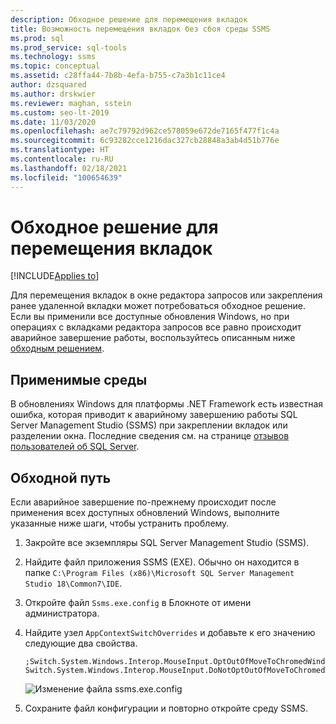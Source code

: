 ```yaml
---
description: Обходное решение для перемещения вкладок
title: Возможность перемещения вкладок без сбоя среды SSMS
ms.prod: sql
ms.prod_service: sql-tools
ms.technology: ssms
ms.topic: conceptual
ms.assetid: c28ffa44-7b8b-4efa-b755-c7a3b1c11ce4
author: dzsquared
ms.author: drskwier
ms.reviewer: maghan, sstein
ms.custom: seo-lt-2019
ms.date: 11/03/2020
ms.openlocfilehash: ae7c79792d962ce578059e672de7165f477f1c4a
ms.sourcegitcommit: 6c93282cce1216dac327cb28848a3ab4d51b776e
ms.translationtype: HT
ms.contentlocale: ru-RU
ms.lasthandoff: 02/18/2021
ms.locfileid: "100654639"
---
```

# <a name="workaround-to-move-tabs"></a>Обходное решение для перемещения вкладок

[!INCLUDE[Applies to](../../includes/appliesto-ss-asdb-asdw-xxx-md.md)]

Для перемещения вкладок в окне редактора запросов или закрепления ранее удаленной вкладки может потребоваться обходное решение.  Если вы применили все доступные обновления Windows, но при операциях с вкладками редактора запросов все равно происходит аварийное завершение работы, воспользуйтесь описанным ниже [обходным решением](#workaround).

## <a name="applicable-environments"></a>Применимые среды
В обновлениях Windows для платформы .NET Framework есть известная ошибка, которая приводит к аварийному завершению работы SQL Server Management Studio (SSMS) при закреплении вкладок или разделении окна.  Последние сведения см. на странице [отзывов пользователей об SQL Server](https://feedback.azure.com/forums/908035/suggestions/42651556).

## <a name="workaround"></a>Обходной путь

Если аварийное завершение по-прежнему происходит после применения всех доступных обновлений Windows, выполните указанные ниже шаги, чтобы устранить проблему.

1. Закройте все экземпляры SQL Server Management Studio (SSMS).

2. Найдите файл приложения SSMS (EXE).  Обычно он находится в папке `C:\Program Files (x86)\Microsoft SQL Server Management Studio 18\Common7\IDE`.

3. Откройте файл `Ssms.exe.config` в Блокноте от имени администратора.

4. Найдите узел `AppContextSwitchOverrides` и добавьте к его значению следующие два свойства.
    ```
    ;Switch.System.Windows.Interop.MouseInput.OptOutOfMoveToChromedWindowFix=true; Switch.System.Windows.Interop.MouseInput.DoNotOptOutOfMoveToChromedWindowFix=true
    ```

    ![Изменение файла ssms.exe.config](../media/troubleshoot/execonfig-edit.png)

5. Сохраните файл конфигурации и повторно откройте среду SSMS.
